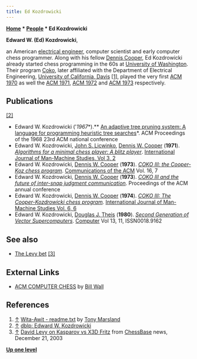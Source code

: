 ```yaml
---
title: Ed Kozdrowicki
---
```

**[Home](Home "Home") * [People](People "People") * Ed Kozdrowicki**

**Edward W. (Ed) Kozdrowicki**,

an American [electrical engineer](https://en.wikipedia.org/wiki/Electrical_engineering), computer scientist and early computer chess programmer. Along with his fellow [Dennis Cooper](Dennis_Cooper "Dennis Cooper"), Ed Kozdrowicki already started chess programming in the 60s at [University of Washington](https://en.wikipedia.org/wiki/University_of_Washington). Their program [Coko](Coko "Coko"), later affiliated with the Department of Electrical Engineering, [University of California, Davis](https://en.wikipedia.org/wiki/University_of_California,_Davis) <a id="cite-note-1" href="#cite-ref-1">[1]</a>, played the very first [ACM 1970](ACM_1970 "ACM 1970") as well the [ACM 1971](ACM_1971 "ACM 1971"), [ACM 1972](ACM_1972 "ACM 1972") and [ACM 1973](ACM_1973 "ACM 1973") respectively.

## Publications

<a id="cite-note-2" href="#cite-ref-2">[2]</a>

- Edward W. Kozdrowicki ('*1967*\*).\*\* [An adaptive tree pruning system: A language for programming heuristic tree searches](https://dl.acm.org/citation.cfm?id=810637)\*. ACM Proceedings of the 1968 23rd ACM national conference
- Edward W. Kozdrowicki, [John S. Licwinko](http://www.linkedin.com/pub/john-licwinko/15/b07/962), [Dennis W. Cooper](Dennis_Cooper "Dennis Cooper") (**1971**). *[Algorithms for a minimal chess player: A blitz player](http://www.sciencedirect.com/science/article/pii/S0020737371800123)*. [International Journal of Man-Machine Studies, Vol 3, 2](http://www.sciencedirect.com/science?_ob=PublicationURL&_tockey=%23TOC%236830%231971%23999969997%23695565%23FLP%23&_cdi=6830&_pubType=J&view=c&_auth=y&_acct=C000050221&_version=1&_urlVersion=0&_userid=10&md5=d904df3cf14dfeea642d77044a3a9d48)
- Edward W. Kozdrowicki, [Dennis W. Cooper](Dennis_Cooper "Dennis Cooper") (**1973**). *[COKO III: the Cooper-Koz chess program](http://portal.acm.org/citation.cfm?id=362288)*. [Communications of the ACM](ACM#Communications "ACM") Vol. 16, 7
- Edward W. Kozdrowicki, [Dennis W. Cooper](Dennis_Cooper "Dennis Cooper") (**1973**). *[COKO III and the future of inter-snap judgment communication](http://portal.acm.org/citation.cfm?id=805706)*. Proceedings of the ACM annual conference
- Edward W. Kozdrowicki, [Dennis W. Cooper](Dennis_Cooper "Dennis Cooper") (**1974**). *[COKO III: The Cooper-Kozdrowicki chess program](http://www.sciencedirect.com/science?_ob=ArticleURL&_udi=B6WGS-4T73MH1-1&_user=10&_coverDate=11%2F30%2F1974&_rdoc=1&_fmt=high&_orig=browse&_srch=doc-info%28%23toc%236830%231974%23999939993%23696079%23FLP%23display%23Volume%29&_cdi=6830&_sort=d&_docanchor=&view=c&_ct=8&_acct=C000050221&_version=1&_urlVersion=0&_userid=10&md5=328130c5073ebaec9fde85ad1660329c).* [International Journal of Man-Machine Studies Vol. 6, 6](http://www.sciencedirect.com/science?_ob=PublicationURL&_tockey=%23TOC%236830%231974%23999939993%23696079%23FLP%23&_cdi=6830&_pubType=J&view=c&_auth=y&_acct=C000050221&_version=1&_urlVersion=0&_userid=10&md5=0e502b85e9d01337a96f6677d4ac3ad4)
- Edward W. Kozdrowicki, [Douglas J. Theis](http://portal.acm.org/author_page.cfm?id=81100189409&coll=GUIDE&dl=GUIDE&trk=0&CFID=85714792&CFTOKEN=17026208) (**1980**). *[Second Generation of Vector Supercomputers](http://ieeexplore.ieee.org/Xplore/login.jsp?url=http%3A%2F%2Fieeexplore.ieee.org%2Fiel5%2F2%2F34652%2F01653422.pdf%3Fisnumber%3D34652%26prod%3DJNL%26arnumber%3D1653422%26arSt%3D%2B71%26ared%3D%2B83%26arAuthor%3DKozdrowicki%252C%2BE.W.%253B%2BTheis%252C%2BD.J.&authDecision=-203)*. [Computer](http://ieeexplore.ieee.org/xpl/RecentIssue.jsp?punumber=2) Vol 13, 11, ISSN0018.9162

## See also

- [The Levy bet](David_Levy#TheLevyBet "David Levy") <a id="cite-note-3" href="#cite-ref-3">[3]</a>

## External Links

- [ACM COMPUTER CHESS](http://ed-thelen.org/comp-hist/ACM-ComputerChessWall.html) by [Bill Wall](index.php?title=Bill_Wall&action=edit&redlink=1 "Bill Wall (page does not exist)")

## References

1. <a id="cite-ref-1" href="#cite-note-1">↑</a> [Wita-Awit - readme.txt](http://webdocs.cs.ualberta.ca/~tony/Public/Awit-Wita-ComputerChess/Awit-Wita-ReadMe/wita-history-readme.txt) by [Tony Marsland](Tony_Marsland "Tony Marsland")
1. <a id="cite-ref-2" href="#cite-note-2">↑</a> [dblp: Edward W. Kozdrowicki](http://dblp.dagstuhl.de/pers/hd/k/Kozdrowicki:Edward_W=)
1. <a id="cite-ref-3" href="#cite-note-3">↑</a> [David Levy on Kasparov vs X3D Fritz](http://en.chessbase.com/post/david-levy-on-kasparov-vs-x3d-fritz) from [ChessBase](ChessBase "ChessBase") news, December 21, 2003

**[Up one level](People "People")**

